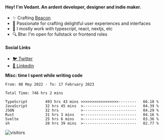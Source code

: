 #### Hey! I'm Vedant. An ardent developer, designer and indie maker.
- ✨ Crafting [Beacon](https://github.com/withbeacon/beacon)
- 💙 Passionate for crafting delightful user experiences and interfaces
- 🚀 I mostly work with typescript, react, nextjs, etc
- 🔍 Btw: I'm open for fullstack or frontend roles

#### Social Links
- [🐦 Twitter](https://twitter.com/vedantnn7)
- [💼 Linkedin](https://linkedin.com/in/vedant-nandwana)

**Misc: time I spent while writing code**
<!--START_SECTION:waka-->

```text
From: 08 May 2022 - To: 17 February 2023

Total Time: 746 hrs 2 mins

TypeScript        493 hrs 43 mins >>>>>>>>>>>>>>>>>--------   66.18 %
JavaScript        32 hrs 45 mins  >------------------------   04.39 %
JSON              32 hrs          >------------------------   04.29 %
Rust              31 hrs 3 mins   >------------------------   04.16 %
Svelte            25 hrs 6 mins   >------------------------   03.36 %
sh                20 hrs 39 mins  >------------------------   02.77 %
```

<!--END_SECTION:waka-->


<!--START_SECTION:activity-->
![visitors](https://visitor-badge.laobi.icu/badge?page_id=vedantnn71.vedantnn71)
<!--END_SECTION:activity-->
